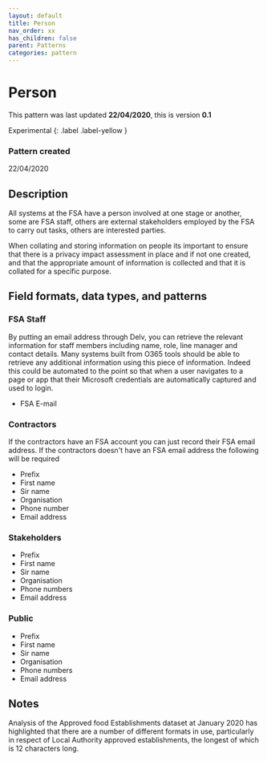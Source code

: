 ```yaml
---
layout: default
title: Person
nav_order: xx
has_children: false
parent: Patterns
categories: pattern
---
```


# Person

This pattern was last updated **22/04/2020**, this is version **0.1**

Experimental
{: .label .label-yellow }

### Pattern created

22/04/2020

## Description
All systems at the FSA have a person involved at one stage or another, some are FSA staff, others are external stakeholders employed by the FSA to carry out tasks, others are interested parties.

When collating and storing information on people its important to ensure that there is a privacy impact assessment in place and if not one created, and that the appropriate amount of information is collected and that it is collated for a specific purpose.

## Field formats, data types, and patterns


### FSA Staff
By putting an email address through Delv, you can retrieve the relevant information for staff members including name, role, line manager and contact details.  Many systems built from O365 tools should be able to retrieve any additional information using this piece of information.  Indeed this could be automated to the point so that when a user navigates to a page or app that their Microsoft credentials are automatically captured and used to login.

*   FSA E-mail  

### Contractors
If the contractors have an FSA account you can just record their FSA email address.  If the contractors doesn't have an FSA email address the following will be required
*   Prefix
*   First name
*   Sir name
*   Organisation
*   Phone number
*   Email address


### Stakeholders
*   Prefix
*   First name
*   Sir name
*   Organisation
*   Phone numbers
*   Email address

### Public
*   Prefix
*   First name
*   Sir name
*   Organisation
*   Phone numbers
*   Email address

## Notes
Analysis of the Approved food Establishments dataset at January 2020 has highlighted that there are a number of different formats in use, particularly in respect of Local Authority approved establishments, the longest of which is 12 characters long.
